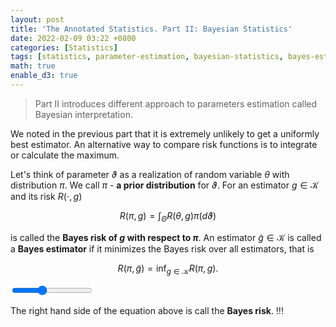 ```yaml
---
layout: post
title: 'The Annotated Statistics. Part II: Bayesian Statistics'
date: 2022-02-09 03:22 +0800
categories: [Statistics]
tags: [statistics, parameter-estimation, bayesian-statistics, bayes-estimator, minimax-estimator]
math: true
enable_d3: true
---
```

<script src="//code.jquery.com/jquery.js"></script>
<style>

.node {
  stroke: #fff;
  stroke-width: 1.5px;
}

.link {
  stroke: #999;
  stroke-opacity: .6;
}

</style>


> Part II introduces different approach to parameters estimation called Bayesian interpretation.

We noted in the previous part that it is extremely unlikely to get a uniformly best estimator. An alternative way to compare risk functions is to integrate or calculate the maximum.

Let's think of parameter $\vartheta$ as a realization of random variable $\theta$ with distribution $\pi$. We call $\pi$ - **a prior distribution** for $\vartheta$. For an estimator $g \in \mathcal{K}$ and its risk $R(\cdot, g)$

$$ R(\pi, g) = \int_{\Theta} R(\theta, g) \pi(d \vartheta) $$

is called the **Bayes risk of $g$ with respect to $\pi$**. An estimator $\tilde{g} \in \mathcal{K}$ is called a **Bayes estimator** if it minimizes the Bayes risk over all estimators, that is

$$ R(\pi, \tilde{g}) = \inf_{g \in \mathcal{K}} R(\pi, g). $$

<!-- Create a div where the graph will take place -->
<div id="chi_t_plt"></div> 

<!-- Load d3.js -->
<script src="//d3js.org/d3.v3.min.js"></script>

<!-- Add a slider -->
<input type="range" name="ddof_slider" id=ddof_slider min="1" max="12" value="5">


The right hand side of the equation above is call the **Bayes risk**.
!!!

<script>

// set the dimensions and margins of the graph
var margin = {top: 10, right: 350, bottom: 30, left: 30},
    width = 600 - margin.left - margin.right,
    height = 200 - margin.top - margin.bottom;

// append the svg object to the body of the page
var chi_svg = d3.select("#chi_t_plt")
  .append("svg")
    .attr("width", width + margin.left + margin.right)
    .attr("height", height + margin.top + margin.bottom)
  .append("g")
    .attr("transform",
          "translate(" + margin.left + "," + margin.top + ")");

// set the dimensions and margins of the graph

var margin = {top: 0, right: 10, bottom: 35, left: 300}
    
// append the svg object to the body of the page
var t_svg = chi_svg
  .append("svg")
    .attr("width", width + margin.left + margin.right)
    .attr("height", height + margin.top + margin.bottom)
  .append("g")
    .attr("transform",
          "translate(" + margin.left + "," + margin.top + ")");

// get the data
d3.csv("../../../../assets/chi-t.csv", function(error, data) {
  if (error) throw error;

  // add the x Axis
  var chi_x = d3.scaleLinear()
            .domain([-0, 40])
            .range([0, width]);
            
  chi_svg.append("g")
      .attr("transform", "translate(0," + height + ")")
      .call(d3.axisBottom(chi_x));

  // add the x Axis
  var t_x = d3.scaleLinear()
            .domain([-20, 20])
            .range([0, width]);
            
  t_svg.append("g")
      .attr("transform", "translate(0," + height + ")")
      .call(d3.axisBottom(t_x));

  // add the y Axis
  var y = d3.scaleLinear()
            .range([height, 0])
            .domain([0, 0.5]);
            
  chi_svg.append("g")
      .call(d3.axisLeft(y));
  
  
  var t_y = d3.scaleLinear()
            .range([height, 5])
            .domain([0, 0.5]);
                
  t_svg.append("g")
      .call(d3.axisLeft(t_y));

  // Plot the area
  var chi_curve = chi_svg
    .append('g')
    .append("path")
      .datum(data)
      .attr("fill", "#348ABD")
      .attr("border", 0)
      .attr("opacity", ".8")
      .attr("stroke", "#000")
      .attr("stroke-width", 1)
      .attr("stroke-linejoin", "round")
      .attr("d",  d3.line()
        .curve(d3.curveBasis)
          .x(function(d) { return chi_x(d.chi_x); })
          .y(function(d) { return y(d["chi_5"]); })
      );
      
  // Plot the area
  var t_curve = t_svg
    .append('g')
    .append("path")
      .datum(data)
      .attr("fill", "#EDA137")
      .attr("border", 0)
      .attr("opacity", ".8")
      .attr("stroke", "#000")
      .attr("stroke-width", 1)
      .attr("stroke-linejoin", "round")
      .attr("d",  d3.line()
        .curve(d3.curveBasis)
          .x(function(d) { return t_x(d.t_x); })
          .y(function(d) { return t_y(d["t_5"]); })
      );

  // A function that update the chart when slider is moved?
  function updateChart(n) {
    // update the chart
    chi_curve
      .datum(data)
      .transition()
      .duration(1000)
      .attr("d",  d3.line()
        .curve(d3.curveBasis)
          .x(function(d) { return chi_x(d.chi_x); })
          .y(function(d) { return y(d["chi_" + n]); })
      );
    t_curve
      .datum(data)
      .transition()
      .duration(1000)
      .attr("d",  d3.line()
        .curve(d3.curveBasis)
          .x(function(d) { return t_x(d.t_x); })
          .y(function(d) { return t_y(d["t_" + n]); })
      );
  }

  // Listen to the slider
  d3.select("#ddof_slider").on("change", function(d){
    selectedValue = this.value
    updateChart(selectedValue)
  })
});

</script>


<div id='d3div'></div>

<script src="//d3js.org/d3.v3.min.js"></script>

<script>
  
var width = $("#d3div").width(),
    height = 400;

var color = d3.scale.category20();

var force = d3.layout.force()
    .charge(-62)
    .linkDistance(80)
    .size([width, height]);

var svg = d3.select("#d3div").append("svg")
    .attr("width", width)
    .attr("height", height);

d3.json("../../../../assets/jazz_scales_network_minCTs6.json", function(graph) {

  force
      .nodes(graph.nodes)
      .links(graph.links)
      .start();

  var link = svg.selectAll(".link")
      .data(graph.links)
    .enter().append("line")
      .attr("class", "link")
      .style("stroke-width", function(d) { return Math.sqrt(d.value); });

  var node = svg.selectAll(".node")
      .data(graph.nodes)
    .enter().append("circle")
      .attr("class", "node")
      .attr("r", 5)
      .style("fill", function(d) { return color(d.group); })
      .call(force.drag);

  node.append("title")
      .text(function(d) { return d.name; });

  force.on("tick", function() {
    link.attr("x1", function(d) { return d.source.x; })
        .attr("y1", function(d) { return d.source.y; })
        .attr("x2", function(d) { return d.target.x; })
        .attr("y2", function(d) { return d.target.y; });

    node.attr("cx", function(d) { return d.x; })
        .attr("cy", function(d) { return d.y; });
  });
  
});


</script>
